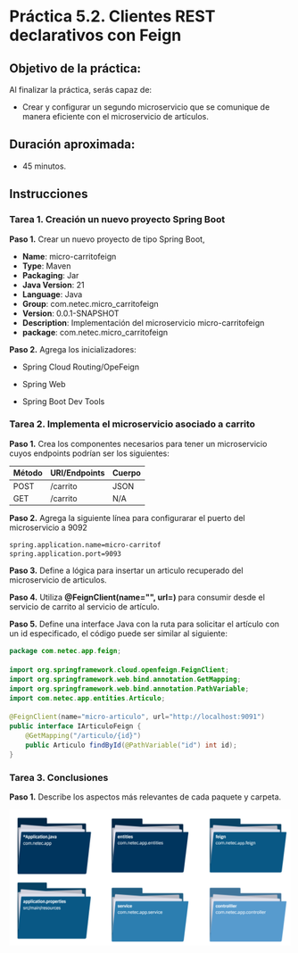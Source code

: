 # Práctica 5.2. Clientes REST declarativos con Feign 

## Objetivo de la práctica:
Al finalizar la práctica, serás capaz de:
- Crear y configurar un segundo microservicio que se comunique de manera eficiente con el microservicio de artículos.


## Duración aproximada:
- 45 minutos.

## Instrucciones 

### Tarea 1. Creación un nuevo proyecto Spring Boot

**Paso 1.** Crear un nuevo proyecto de tipo Spring Boot, 
* **Name**: micro-carritofeign
* **Type**: Maven
* **Packaging**: Jar
* **Java Version**: 21
* **Language**: Java
* **Group**: com.netec.micro_carritofeign
* **Version**: 0.0.1-SNAPSHOT
* **Description**: Implementación del microservicio micro-carritofeign
* **package**: com.netec.micro_carritofeign


**Paso 2.** Agrega los inicializadores:

* Spring Cloud Routing/OpeFeign

* Spring Web

* Spring Boot Dev Tools


### Tarea 2. Implementa el microservicio asociado a carrito

**Paso 1.** Crea los componentes necesarios para tener un microservicio cuyos endpoints podrían ser los siguientes:

| Método | URI/Endpoints                     | Cuerpo  |
|--------|----------------------------------|--------|
| POST   | /carrito  | JSON |
| GET    | /carrito | N/A |


**Paso 2.** Agrega la siguiente línea para configurarar el puerto del microservicio a 9092

```properties
spring.application.name=micro-carritof
spring.application.port=9093
```

**Paso 3.** Define a lógica para insertar un articulo recuperado del microservicio de articulos.


**Paso 4.** Utiliza **@FeignClient(name="<nombre>", url=<URI>)** para consumir desde el servicio de carrito al servicio de artículo.


**Paso 5.** Define una interface Java con la ruta para solicitar el artículo con un id especificado, el código puede ser similar al siguiente:


```java
package com.netec.app.feign;

import org.springframework.cloud.openfeign.FeignClient;
import org.springframework.web.bind.annotation.GetMapping;
import org.springframework.web.bind.annotation.PathVariable;
import com.netec.app.entities.Articulo;

@FeignClient(name="micro-articulo", url="http://localhost:9091")
public interface IArticuloFeign {
    @GetMapping("/articulo/{id}")
    public Articulo findById(@PathVariable("id") int id);
}

```


### Tarea 3. Conclusiones

**Paso 1.** Describe los aspectos más relevantes de cada paquete y carpeta.

<div style="text-align: center;">
    <img src="../images/img13_packages.png" alt="Packages Java">
</div>